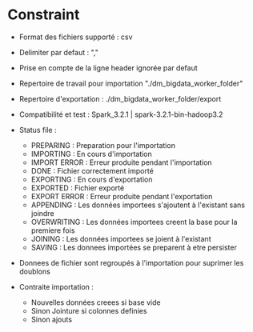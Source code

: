 # Constraint

- Format des fichiers supporté : csv

- Delimiter par defaut : ","

- Prise en compte de la ligne header ignorée par defaut

- Repertoire de travail pour importation "./dm_bigdata_worker_folder"

- Repertoire d'exportation : ./dm_bigdata_worker_folder/export

- Compatibilité et test : Spark_3.2.1 | spark-3.2.1-bin-hadoop3.2

- Status file : 
    * PREPARING : Preparation pour l'importation
    * IMPORTING : En cours d'importation
    * IMPORT ERROR : Erreur produite pendant l'importation
    * DONE : Fichier correctement importé
    * EXPORTING : En cours d'exportation
    * EXPORTED : Fichier exporté
    * EXPORT ERROR : Erreur produite pendant l'exportation
    * APPENDING : Les données importees s'ajoutent à l'existant sans joindre
    * OVERWRITING : Les données importees creent la base pour la premiere fois
    * JOINING : Les données importees se joient à l'existant
    * SAVING : Les donnees importées se preparent à etre persister

- Donnees de fichier sont regroupés à l'importation pour suprimer les doublons

- Contraite importation : 
    * Nouvelles données creees si base vide
    * Sinon Jointure si colonnes definies
    * Sinon ajouts
